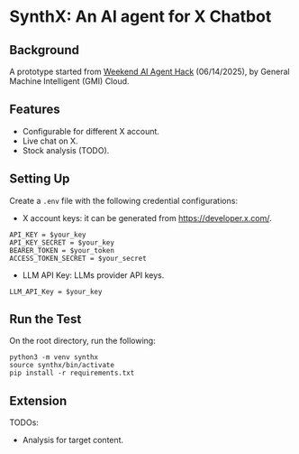 # SynthX: An AI agent for X Chatbot
## Background

A prototype started from [Weekend AI Agent Hack](https://lu.ma/fjs446ye?tk=WePHyw) (06/14/2025), by General Machine Intelligent (GMI) Cloud.

## Features
- Configurable for different X account.
- Live chat on X.
- Stock analysis (TODO).

## Setting Up

Create a `.env` file with the following credential configurations:

- X account keys: it can be generated from https://developer.x.com/.
``` 
API_KEY = $your_key
API_KEY_SECRET = $your_key
BEARER_TOKEN = $your_token
ACCESS_TOKEN_SECRET = $your_secret
```
- LLM API Key: LLMs provider API keys.
```
LLM_API_Key = $your_key
```


## Run the Test

On the root directory, run the following:
```
python3 -m venv synthx
source synthx/bin/activate
pip install -r requirements.txt
```

## Extension 

TODOs:
- Analysis for target content.
